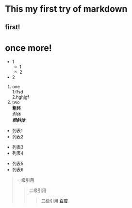 # This my first try of markdown
## first!
# once more!
* 1
    * 1
    * 2
* 2
1. one  
   1.ffsd  
   2.hghjgf  
3. two  
**粗体**  
*斜体*  
***粗斜体***  
* 列表1  
* 列表2  
+ 列表3  
+ 列表4  
- 列表5  
- 列表6  
> 一级引用
>> 二级引用
>>> 三级引用
[百度](http://www.baidu.com "百度一下，你就知道")
